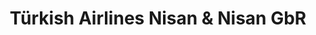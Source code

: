 ---
title: "Türkish Airlines Nisan & Nisan GbR"
url: /bielefeld/tuerkish-airlines-nisan-und-nisan-gbr/
shop: Reisebüro
---